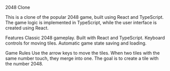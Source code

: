 2048 Clone

This is a clone of the popular 2048 game, built using React and TypeScript. The game logic is implemented in TypeScript, while the user interface is created using React.

Features
Classic 2048 gameplay.
Built with React and TypeScript.
Keyboard controls for moving tiles.
Automatic game state saving and loading.

Game Rules
Use the arrow keys to move the tiles.
When two tiles with the same number touch, they merge into one.
The goal is to create a tile with the number 2048.
